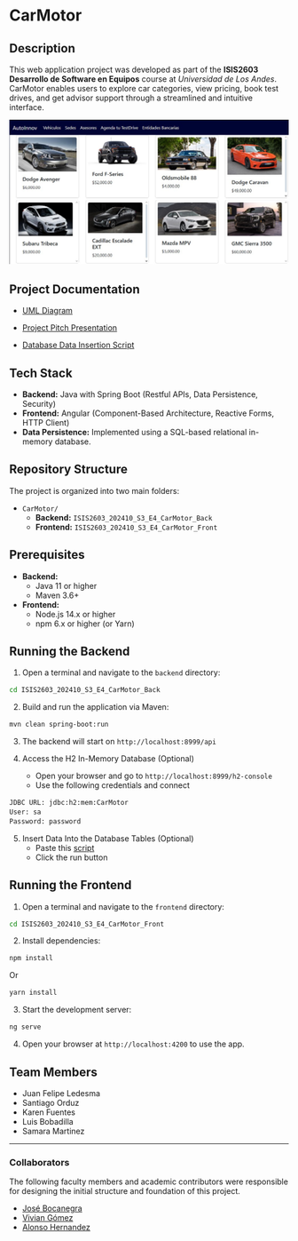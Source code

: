 # CarMotor

## Description

This web application project was developed as part of the **ISIS2603 Desarrollo de Software en Equipos** course at _Universidad de Los Andes_. CarMotor enables users to explore car categories, view pricing, book test drives, and get advisor support through a streamlined and intuitive interface.

<img src="assets/CarMotorCars.jpg" alt="Cars preview" width="700"/>

## Project Documentation

- [UML Diagram](ISIS2603_202410_S3_E4_CarMotor_Back/ENTREGABLES/UML.jpg)

- [Project Pitch Presentation](https://www.canva.com/design/DAGpvFuU3YU/DBwR89X-uaEkCFO0OyGLUw/edit?utm_content=DAGpvFuU3YU&utm_campaign=designshare&utm_medium=link2&utm_source=sharebutton)

- [Database Data Insertion Script](ISIS2603_202410_S3_E4_CarMotor_Back/sql/data.sql)

## Tech Stack

- **Backend:** Java with Spring Boot (Restful APIs, Data Persistence, Security)
- **Frontend:** Angular (Component-Based Architecture, Reactive Forms, HTTP Client)
- **Data Persistence:** Implemented using a SQL-based relational in-memory database.

## Repository Structure 

The project is organized into two main folders:

- `CarMotor/`
    - **Backend:** `ISIS2603_202410_S3_E4_CarMotor_Back`
    - **Frontend:** `ISIS2603_202410_S3_E4_CarMotor_Front`

## Prerequisites

- **Backend:**
    - Java 11 or higher 
    - Maven 3.6+
- **Frontend:**
    - Node.js 14.x or higher
    - npm 6.x or higher (or Yarn)

## Running the Backend

1. Open a terminal and navigate to the `backend` directory:
```bash
cd ISIS2603_202410_S3_E4_CarMotor_Back
```
2. Build and run the application via Maven:
```bash
mvn clean spring-boot:run
```
3. The backend will start on `http://localhost:8999/api`

4. Access the H2 In-Memory Database (Optional)
    - Open your browser and go to `http://localhost:8999/h2-console`
    - Use the following credentials and connect
```bash
JDBC URL: jdbc:h2:mem:CarMotor
User: sa
Password: password
```
5. Insert Data Into the Database Tables (Optional)
    - Paste this [script](ISIS2603_202410_S3_E4_CarMotor_Back/sql/data.sql) 
    - Click the run button

## Running the Frontend 

1. Open a terminal and navigate to the `frontend` directory:
```bash
cd ISIS2603_202410_S3_E4_CarMotor_Front
```
2. Install dependencies:
```bash
npm install
```
Or
```bash
yarn install
```
3. Start the development server:
```bash
ng serve
```
4. Open your browser at `http://localhost:4200` to use the app.

## Team Members

- Juan Felipe Ledesma
- Santiago Orduz
- Karen Fuentes
- Luis Bobadilla
- Samara Martinez
---
### Collaborators

The following faculty members and academic contributors were responsible for designing the initial structure and foundation of this project.

- [José Bocanegra](https://github.com/josejbocanegra)
- [Vivian Gómez](https://github.com/VivianGomez)
- [Alonso Hernandez](https://github.com/fai-aher)









